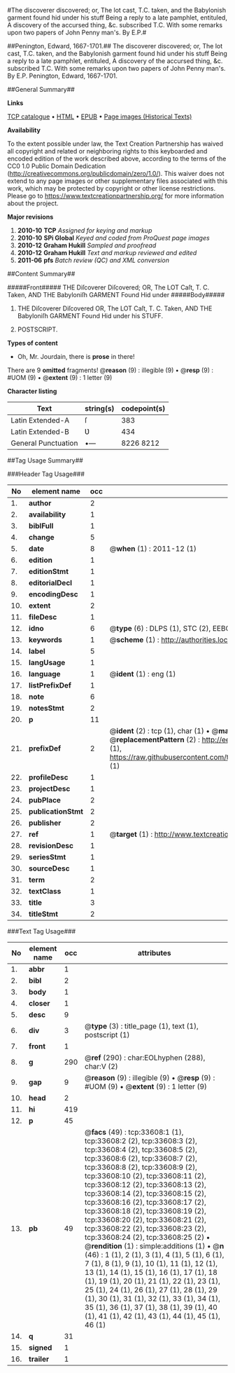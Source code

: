 #The discoverer discovered; or, The lot cast, T.C. taken, and the Babylonish garment found hid under his stuff Being a reply to a late pamphlet, entituled, A discovery of the accursed thing, &c. subscribed T.C. With some remarks upon two papers of John Penny man's. By E.P.#

##Penington, Edward, 1667-1701.##
The discoverer discovered; or, The lot cast, T.C. taken, and the Babylonish garment found hid under his stuff Being a reply to a late pamphlet, entituled, A discovery of the accursed thing, &c. subscribed T.C. With some remarks upon two papers of John Penny man's. By E.P.
Penington, Edward, 1667-1701.

##General Summary##

**Links**

[TCP catalogue](http://www.ota.ox.ac.uk/tcp/)  • 
[HTML](http://tei.it.ox.ac.uk/tcp/Texts-HTML/free/A54/A54014.html)  • 
[EPUB](http://tei.it.ox.ac.uk/tcp/Texts-EPUB/free/A54/A54014.epub) • 
[Page images (Historical Texts)](https://historicaltexts.jisc.ac.uk/eebo-99829172e)

**Availability**

To the extent possible under law, the Text Creation Partnership has waived all copyright and related or neighboring rights to this keyboarded and encoded edition of the work described above, according to the terms of the CC0 1.0 Public Domain Dedication (http://creativecommons.org/publicdomain/zero/1.0/). This waiver does not extend to any page images or other supplementary files associated with this work, which may be protected by copyright or other license restrictions. Please go to https://www.textcreationpartnership.org/ for more information about the project.

**Major revisions**

1. __2010-10__ __TCP__ *Assigned for keying and markup*
1. __2010-10__ __SPi Global__ *Keyed and coded from ProQuest page images*
1. __2010-12__ __Graham Hukill__ *Sampled and proofread*
1. __2010-12__ __Graham Hukill__ *Text and markup reviewed and edited*
1. __2011-06__ __pfs__ *Batch review (QC) and XML conversion*

##Content Summary##

#####Front#####
THE Diſcoverer Diſcovered; OR, The LOT Caſt, T. C. Taken, AND THE Babyloniſh GARMENT Found Hid under
#####Body#####

1. THE Diſcoverer Diſcovered OR, The LOT Caſt, T. C. Taken, AND THE Babyloniſh GARMENT Found Hid under his STUFF.

1. POSTSCRIPT.

**Types of content**

  * Oh, Mr. Jourdain, there is **prose** in there!

There are 9 **omitted** fragments! 
 @__reason__ (9) : illegible (9)  •  @__resp__ (9) : #UOM (9)  •  @__extent__ (9) : 1 letter (9)

**Character listing**


|Text|string(s)|codepoint(s)|
|---|---|---|
|Latin Extended-A|ſ|383|
|Latin Extended-B|Ʋ|434|
|General Punctuation|•—|8226 8212|

##Tag Usage Summary##

###Header Tag Usage###

|No|element name|occ|attributes|
|---|---|---|---|
|1.|__author__|2||
|2.|__availability__|1||
|3.|__biblFull__|1||
|4.|__change__|5||
|5.|__date__|8| @__when__ (1) : 2011-12 (1)|
|6.|__edition__|1||
|7.|__editionStmt__|1||
|8.|__editorialDecl__|1||
|9.|__encodingDesc__|1||
|10.|__extent__|2||
|11.|__fileDesc__|1||
|12.|__idno__|6| @__type__ (6) : DLPS (1), STC (2), EEBO-CITATION (1), PROQUEST (1), VID (1)|
|13.|__keywords__|1| @__scheme__ (1) : http://authorities.loc.gov/ (1)|
|14.|__label__|5||
|15.|__langUsage__|1||
|16.|__language__|1| @__ident__ (1) : eng (1)|
|17.|__listPrefixDef__|1||
|18.|__note__|6||
|19.|__notesStmt__|2||
|20.|__p__|11||
|21.|__prefixDef__|2| @__ident__ (2) : tcp (1), char (1)  •  @__matchPattern__ (2) : ([0-9\-]+):([0-9IVX]+) (1), (.+) (1)  •  @__replacementPattern__ (2) : http://eebo.chadwyck.com/downloadtiff?vid=$1&page=$2 (1), https://raw.githubusercontent.com/textcreationpartnership/Texts/master/tcpchars.xml#$1 (1)|
|22.|__profileDesc__|1||
|23.|__projectDesc__|1||
|24.|__pubPlace__|2||
|25.|__publicationStmt__|2||
|26.|__publisher__|2||
|27.|__ref__|1| @__target__ (1) : http://www.textcreationpartnership.org/docs/. (1)|
|28.|__revisionDesc__|1||
|29.|__seriesStmt__|1||
|30.|__sourceDesc__|1||
|31.|__term__|2||
|32.|__textClass__|1||
|33.|__title__|3||
|34.|__titleStmt__|2||


###Text Tag Usage###

|No|element name|occ|attributes|
|---|---|---|---|
|1.|__abbr__|1||
|2.|__bibl__|2||
|3.|__body__|1||
|4.|__closer__|1||
|5.|__desc__|9||
|6.|__div__|3| @__type__ (3) : title_page (1), text (1), postscript (1)|
|7.|__front__|1||
|8.|__g__|290| @__ref__ (290) : char:EOLhyphen (288), char:V (2)|
|9.|__gap__|9| @__reason__ (9) : illegible (9)  •  @__resp__ (9) : #UOM (9)  •  @__extent__ (9) : 1 letter (9)|
|10.|__head__|2||
|11.|__hi__|419||
|12.|__p__|45||
|13.|__pb__|49| @__facs__ (49) : tcp:33608:1 (1), tcp:33608:2 (2), tcp:33608:3 (2), tcp:33608:4 (2), tcp:33608:5 (2), tcp:33608:6 (2), tcp:33608:7 (2), tcp:33608:8 (2), tcp:33608:9 (2), tcp:33608:10 (2), tcp:33608:11 (2), tcp:33608:12 (2), tcp:33608:13 (2), tcp:33608:14 (2), tcp:33608:15 (2), tcp:33608:16 (2), tcp:33608:17 (2), tcp:33608:18 (2), tcp:33608:19 (2), tcp:33608:20 (2), tcp:33608:21 (2), tcp:33608:22 (2), tcp:33608:23 (2), tcp:33608:24 (2), tcp:33608:25 (2)  •  @__rendition__ (1) : simple:additions (1)  •  @__n__ (46) : 1 (1), 2 (1), 3 (1), 4 (1), 5 (1), 6 (1), 7 (1), 8 (1), 9 (1), 10 (1), 11 (1), 12 (1), 13 (1), 14 (1), 15 (1), 16 (1), 17 (1), 18 (1), 19 (1), 20 (1), 21 (1), 22 (1), 23 (1), 25 (1), 24 (1), 26 (1), 27 (1), 28 (1), 29 (1), 30 (1), 31 (1), 32 (1), 33 (1), 34 (1), 35 (1), 36 (1), 37 (1), 38 (1), 39 (1), 40 (1), 41 (1), 42 (1), 43 (1), 44 (1), 45 (1), 46 (1)|
|14.|__q__|31||
|15.|__signed__|1||
|16.|__trailer__|1||
